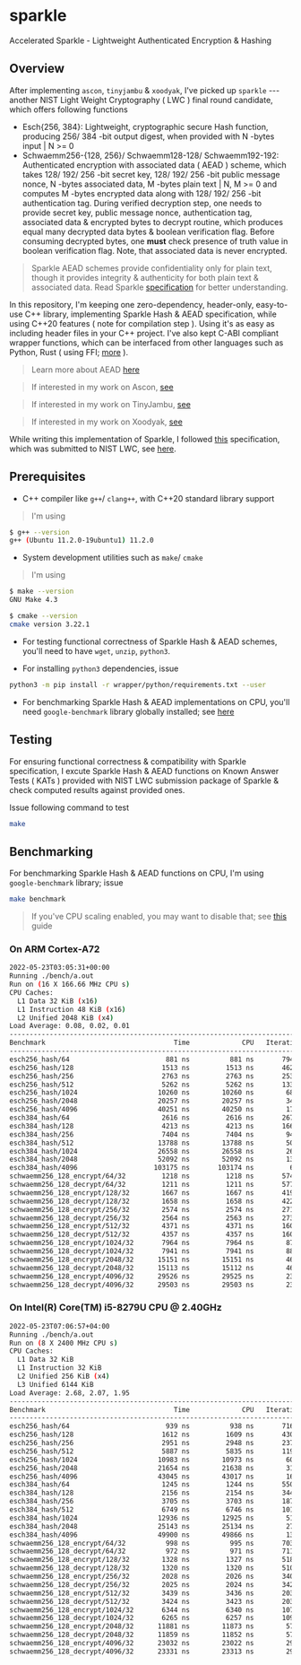 # sparkle
Accelerated Sparkle - Lightweight Authenticated Encryption &amp; Hashing

## Overview

After implementing `ascon`, `tinyjambu` & `xoodyak`, I've picked up `sparkle` --- another NIST Light Weight Cryptography ( LWC ) final round candidate, which offers following functions

- Esch{256, 384}: Lightweight, cryptographic secure Hash function, producing 256/ 384 -bit output digest, when provided with N -bytes input | N >= 0
- Schwaemm256-{128, 256}/ Schwaemm128-128/ Schwaemm192-192: Authenticated encryption with associated data ( AEAD ) scheme, which takes 128/ 192/ 256 -bit secret key, 128/ 192/ 256 -bit public message nonce, N -bytes associated data, M -bytes plain text | N, M >= 0 and computes M -bytes encrypted data along with 128/ 192/ 256 -bit authentication tag. During verified decryption step, one needs to provide secret key, public message nonce, authentication tag, associated data & encrypted bytes to decrypt routine, which produces equal many decrypted data bytes & boolean verification flag. Before consuming decrypted bytes, one **must** check presence of truth value in boolean verification flag. Note, that associated data is never encrypted.

> Sparkle AEAD schemes provide confidentiality only for plain text, though it provides integrity & authenticity for both plain text & associated data. Read Sparkle [specification](https://csrc.nist.gov/CSRC/media/Projects/lightweight-cryptography/documents/finalist-round/updated-spec-doc/sparkle-spec-final.pdf) for better understanding.

In this repository, I'm keeping one zero-dependency, header-only, easy-to-use C++ library, implementing Sparkle Hash & AEAD specification, while using C++20 features ( note for compilation step ). Using it's as easy as including header files in your C++ project. I've also kept C-ABI compliant wrapper functions, which can be interfaced from other languages such as Python, Rust ( using FFI; [more](https://en.wikipedia.org/wiki/Foreign_function_interface) ).

> Learn more about AEAD [here](https://en.wikipedia.org/wiki/Authenticated_encryption)

> If interested in my work on Ascon, [see](https://github.com/itzmeanjan/ascon)

> If interested in my work on TinyJambu, [see](https://github.com/itzmeanjan/tinyjambu)


> If interested in my work on Xoodyak, [see](https://github.com/itzmeanjan/xoodyak)

While writing this implementation of Sparkle, I followed [this](https://csrc.nist.gov/CSRC/media/Projects/lightweight-cryptography/documents/finalist-round/updated-spec-doc/sparkle-spec-final.pdf) specification, which was submitted to NIST LWC, see [here](https://csrc.nist.gov/projects/lightweight-cryptography/finalists).

## Prerequisites

- C++ compiler like `g++`/ `clang++`, with C++20 standard library support

> I'm using

```bash
$ g++ --version
g++ (Ubuntu 11.2.0-19ubuntu1) 11.2.0
```

- System development utilities such as `make`/ `cmake`

> I'm using

```bash
$ make --version
GNU Make 4.3

$ cmake --version
cmake version 3.22.1
```

- For testing functional correctness of Sparkle Hash & AEAD schemes, you'll need to have `wget`, `unzip`, `python3`.

- For installing `python3` dependencies, issue

```bash
python3 -m pip install -r wrapper/python/requirements.txt --user
```

- For benchmarking Sparkle Hash & AEAD implementations on CPU, you'll need `google-benchmark` library globally installed; see [here](https://github.com/google/benchmark/tree/60b16f1#installation)

## Testing

For ensuring functional correctness & compatibility with Sparkle specification, I excute Sparkle Hash & AEAD functions on Known Answer Tests ( KATs ) provided with NIST LWC submission package of Sparkle & check computed results against provided ones.

Issue following command to test

```bash
make
```

## Benchmarking

For benchmarking Sparkle Hash & AEAD functions on CPU, I'm using `google-benchmark` library; issue

```bash
make benchmark
```

> If you've CPU scaling enabled, you may want to disable that; see [this](https://github.com/google/benchmark/blob/60b16f11a30146ac825b7d99be0b9887c24b254a/docs/user_guide.md#disabling-cpu-frequency-scaling) guide

### On ARM Cortex-A72

```bash
2022-05-23T03:05:31+00:00
Running ./bench/a.out
Run on (16 X 166.66 MHz CPU s)
CPU Caches:
  L1 Data 32 KiB (x16)
  L1 Instruction 48 KiB (x16)
  L2 Unified 2048 KiB (x4)
Load Average: 0.08, 0.02, 0.01
------------------------------------------------------------------------------------------
Benchmark                                Time             CPU   Iterations UserCounters...
------------------------------------------------------------------------------------------
esch256_hash/64                        881 ns          881 ns       794249 bytes_per_second=69.2735M/s
esch256_hash/128                      1513 ns         1513 ns       462588 bytes_per_second=80.6717M/s
esch256_hash/256                      2763 ns         2763 ns       253372 bytes_per_second=88.3704M/s
esch256_hash/512                      5262 ns         5262 ns       133023 bytes_per_second=92.7964M/s
esch256_hash/1024                    10260 ns        10260 ns        68224 bytes_per_second=95.181M/s
esch256_hash/2048                    20257 ns        20257 ns        34556 bytes_per_second=96.4171M/s
esch256_hash/4096                    40251 ns        40250 ns        17391 bytes_per_second=97.0488M/s
esch384_hash/64                       2616 ns         2616 ns       267140 bytes_per_second=23.33M/s
esch384_hash/128                      4213 ns         4213 ns       166156 bytes_per_second=28.9722M/s
esch384_hash/256                      7404 ns         7404 ns        94532 bytes_per_second=32.9731M/s
esch384_hash/512                     13788 ns        13788 ns        50769 bytes_per_second=35.414M/s
esch384_hash/1024                    26558 ns        26558 ns        26358 bytes_per_second=36.7715M/s
esch384_hash/2048                    52092 ns        52092 ns        13437 bytes_per_second=37.4941M/s
esch384_hash/4096                   103175 ns       103174 ns         6784 bytes_per_second=37.8607M/s
schwaemm256_128_encrypt/64/32         1218 ns         1218 ns       574663 bytes_per_second=75.1652M/s
schwaemm256_128_decrypt/64/32         1211 ns         1211 ns       577705 bytes_per_second=75.5946M/s
schwaemm256_128_encrypt/128/32        1667 ns         1667 ns       419746 bytes_per_second=91.5324M/s
schwaemm256_128_decrypt/128/32        1658 ns         1658 ns       422066 bytes_per_second=92.0044M/s
schwaemm256_128_encrypt/256/32        2574 ns         2574 ns       271901 bytes_per_second=106.691M/s
schwaemm256_128_decrypt/256/32        2564 ns         2563 ns       273069 bytes_per_second=107.143M/s
schwaemm256_128_encrypt/512/32        4371 ns         4371 ns       160140 bytes_per_second=118.687M/s
schwaemm256_128_decrypt/512/32        4357 ns         4357 ns       160667 bytes_per_second=119.081M/s
schwaemm256_128_encrypt/1024/32       7964 ns         7964 ns        87902 bytes_per_second=126.455M/s
schwaemm256_128_decrypt/1024/32       7941 ns         7941 ns        88141 bytes_per_second=126.815M/s
schwaemm256_128_encrypt/2048/32      15151 ns        15151 ns        46201 bytes_per_second=130.927M/s
schwaemm256_128_decrypt/2048/32      15113 ns        15112 ns        46317 bytes_per_second=131.259M/s
schwaemm256_128_encrypt/4096/32      29526 ns        29525 ns        23709 bytes_per_second=133.335M/s
schwaemm256_128_decrypt/4096/32      29503 ns        29503 ns        23721 bytes_per_second=133.438M/s
```

### On Intel(R) Core(TM) i5-8279U CPU @ 2.40GHz

```bash
2022-05-23T07:06:57+04:00
Running ./bench/a.out
Run on (8 X 2400 MHz CPU s)
CPU Caches:
  L1 Data 32 KiB
  L1 Instruction 32 KiB
  L2 Unified 256 KiB (x4)
  L3 Unified 6144 KiB
Load Average: 2.68, 2.07, 1.95
------------------------------------------------------------------------------------------
Benchmark                                Time             CPU   Iterations UserCounters...
------------------------------------------------------------------------------------------
esch256_hash/64                        939 ns          938 ns       716736 bytes_per_second=65.0594M/s
esch256_hash/128                      1612 ns         1609 ns       430621 bytes_per_second=75.8489M/s
esch256_hash/256                      2951 ns         2948 ns       237012 bytes_per_second=82.8129M/s
esch256_hash/512                      5887 ns         5835 ns       119603 bytes_per_second=83.6799M/s
esch256_hash/1024                    10983 ns        10973 ns        60503 bytes_per_second=88.997M/s
esch256_hash/2048                    21654 ns        21638 ns        31526 bytes_per_second=90.2653M/s
esch256_hash/4096                    43045 ns        43017 ns        16231 bytes_per_second=90.808M/s
esch384_hash/64                       1245 ns         1244 ns       550414 bytes_per_second=49.0605M/s
esch384_hash/128                      2156 ns         2154 ns       344637 bytes_per_second=56.6727M/s
esch384_hash/256                      3705 ns         3703 ns       187342 bytes_per_second=65.9374M/s
esch384_hash/512                      6749 ns         6746 ns       101830 bytes_per_second=72.3803M/s
esch384_hash/1024                    12936 ns        12925 ns        51548 bytes_per_second=75.5564M/s
esch384_hash/2048                    25143 ns        25134 ns        27553 bytes_per_second=77.7088M/s
esch384_hash/4096                    49900 ns        49866 ns        13268 bytes_per_second=78.3347M/s
schwaemm256_128_encrypt/64/32          998 ns          995 ns       703122 bytes_per_second=92.0351M/s
schwaemm256_128_decrypt/64/32          972 ns          971 ns       711512 bytes_per_second=94.2929M/s
schwaemm256_128_encrypt/128/32        1328 ns         1327 ns       518311 bytes_per_second=114.983M/s
schwaemm256_128_decrypt/128/32        1320 ns         1320 ns       510975 bytes_per_second=115.623M/s
schwaemm256_128_encrypt/256/32        2028 ns         2026 ns       340442 bytes_per_second=135.564M/s
schwaemm256_128_decrypt/256/32        2025 ns         2024 ns       342016 bytes_per_second=135.728M/s
schwaemm256_128_encrypt/512/32        3439 ns         3436 ns       203302 bytes_per_second=150.979M/s
schwaemm256_128_decrypt/512/32        3424 ns         3423 ns       203513 bytes_per_second=151.564M/s
schwaemm256_128_encrypt/1024/32       6344 ns         6340 ns       107744 bytes_per_second=158.836M/s
schwaemm256_128_decrypt/1024/32       6265 ns         6257 ns       109472 bytes_per_second=160.962M/s
schwaemm256_128_encrypt/2048/32      11881 ns        11873 ns        57751 bytes_per_second=167.074M/s
schwaemm256_128_decrypt/2048/32      11859 ns        11852 ns        57528 bytes_per_second=167.374M/s
schwaemm256_128_encrypt/4096/32      23032 ns        23022 ns        29890 bytes_per_second=171.002M/s
schwaemm256_128_decrypt/4096/32      23331 ns        23313 ns        29942 bytes_per_second=168.864M/s
```
